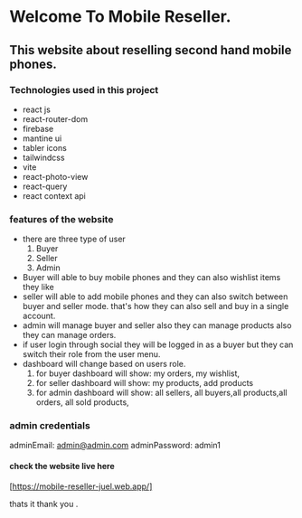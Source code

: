 # Welcome To Mobile Reseller.

## This website about reselling second hand mobile phones.
### Technologies used in this project

- react js
- react-router-dom
- firebase
- mantine ui
- tabler icons
- tailwindcss
- vite
- react-photo-view
- react-query
- react context api

### features of the website

- there are three type of user
  1. Buyer
  2. Seller
  3. Admin
- Buyer will able to buy mobile phones and they can also wishlist items they like
- seller will able to add mobile phones and they can also switch between buyer and seller mode. that's how they can also sell and buy in a single account.
- admin will manage buyer and seller also they can manage products also they can manage orders.
- if user login through social they will be logged in as a buyer but they can switch their role from the user menu.
- dashboard will change based on users role.
  1. for buyer dashboard will show: my orders, my wishlist,
  2. for seller dashboard will show: my products, add products
  3. for admin dashboard will show: all sellers, all buyers,all products,all orders, all sold products,

### admin credentials

adminEmail: admin@admin.com
adminPassword: admin1

#### check the website live here

[https://mobile-reseller-juel.web.app/]

thats it thank you .
